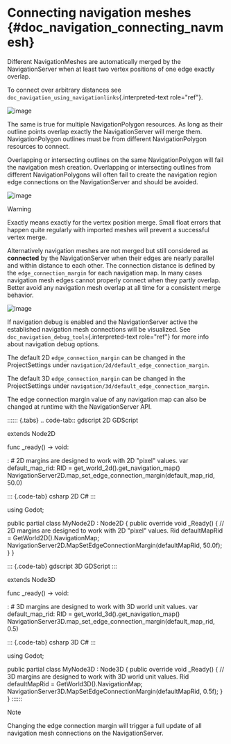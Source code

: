 # Connecting navigation meshes {#doc_navigation_connecting_navmesh}

Different NavigationMeshes are automatically merged by the
NavigationServer when at least two vertex positions of one edge exactly
overlap.

To connect over arbitrary distances see
`doc_navigation_using_navigationlinks`{.interpreted-text role="ref"}.

![image](img/navigation_vertex_merge.png)

The same is true for multiple NavigationPolygon resources. As long as
their outline points overlap exactly the NavigationServer will merge
them. NavigationPolygon outlines must be from different
NavigationPolygon resources to connect.

Overlapping or intersecting outlines on the same NavigationPolygon will
fail the navigation mesh creation. Overlapping or intersecting outlines
from different NavigationPolygons will often fail to create the
navigation region edge connections on the NavigationServer and should be
avoided.

![image](img/navigation_vertex_merge2.png)

> [!WARNING]
> Exactly means exactly for the vertex position merge. Small float
> errors that happen quite regularly with imported meshes will prevent a
> successful vertex merge.

Alternatively navigation meshes are not merged but still considered as
**connected** by the NavigationServer when their edges are nearly
parallel and within distance to each other. The connection distance is
defined by the `edge_connection_margin` for each navigation map. In many
cases navigation mesh edges cannot properly connect when they partly
overlap. Better avoid any navigation mesh overlap at all time for a
consistent merge behavior.

![image](img/navigation_edge_connection.png)

If navigation debug is enabled and the NavigationServer active the
established navigation mesh connections will be visualized. See
`doc_navigation_debug_tools`{.interpreted-text role="ref"} for more info
about navigation debug options.

The default 2D `edge_connection_margin` can be changed in the
ProjectSettings under `navigation/2d/default_edge_connection_margin`.

The default 3D `edge_connection_margin` can be changed in the
ProjectSettings under `navigation/3d/default_edge_connection_margin`.

The edge connection margin value of any navigation map can also be
changed at runtime with the NavigationServer API.

:::::: {.tabs}
.. code-tab:: gdscript 2D GDScript

extends Node2D

func \_ready() -\> void:

:   \# 2D margins are designed to work with 2D \"pixel\" values. var
    default_map_rid: RID = get_world_2d().get_navigation_map()
    NavigationServer2D.map_set_edge_connection_margin(default_map_rid,
    50.0)

::: {.code-tab}
csharp 2D C#
:::

using Godot;

public partial class MyNode2D : Node2D { public override void \_Ready()
{ // 2D margins are designed to work with 2D \"pixel\" values. Rid
defaultMapRid = GetWorld2D().NavigationMap;
NavigationServer2D.MapSetEdgeConnectionMargin(defaultMapRid, 50.0f); } }

::: {.code-tab}
gdscript 3D GDScript
:::

extends Node3D

func \_ready() -\> void:

:   \# 3D margins are designed to work with 3D world unit values. var
    default_map_rid: RID = get_world_3d().get_navigation_map()
    NavigationServer3D.map_set_edge_connection_margin(default_map_rid,
    0.5)

::: {.code-tab}
csharp 3D C#
:::

using Godot;

public partial class MyNode3D : Node3D { public override void \_Ready()
{ // 3D margins are designed to work with 3D world unit values. Rid
defaultMapRid = GetWorld3D().NavigationMap;
NavigationServer3D.MapSetEdgeConnectionMargin(defaultMapRid, 0.5f); } }
::::::

> [!NOTE]
> Changing the edge connection margin will trigger a full update of all
> navigation mesh connections on the NavigationServer.
